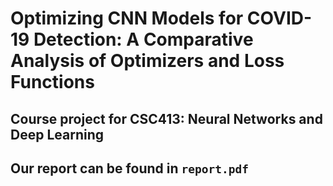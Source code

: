 # Optimizing CNN Models for COVID-19 Detection: A Comparative Analysis of Optimizers and Loss Functions

## Course project for CSC413: Neural Networks and Deep Learning
## Our report can be found in `report.pdf`
